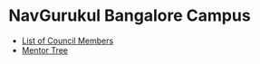 # NavGurukul Bangalore Campus

- [List of Council Members](council-members.md)
- [Mentor Tree](mentor-tree.md)
